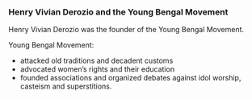 
### Henry Vivian Derozio and the Young Bengal Movement

Henry Vivian Derozio was the founder of the Young Bengal Movement.

Young Bengal Movement:
* attacked old traditions and decadent customs
* advocated women’s rights and their education
* founded associations and organized debates against idol worship, casteism and superstitions.
